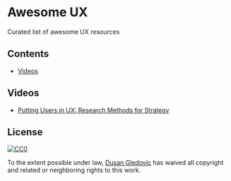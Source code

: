 # Awesome UX
Curated list of awesome UX resources

## Contents

- [Videos](#videos)

## Videos

- [Putting Users in UX: Research Methods for Strategy](https://www.youtube.com/watch?v=_pZmdeD4u3Y)

## License

[![CC0](http://mirrors.creativecommons.org/presskit/buttons/88x31/svg/cc-zero.svg)](https://creativecommons.org/publicdomain/zero/1.0/)

To the extent possible under law, [Dusan Gledovic](https://gledovic.com) has waived all copyright and related or neighboring rights to this work.
